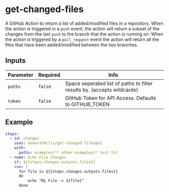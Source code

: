 # get-changed-files

A GitHub Action to return a list of added/modified files in a repository. When the action is triggered
in a `push` event, the action will return a subset of the changes from the last `push` to the branch 
that the action is running on. When the action is triggered by a `pull_request` event the action will 
return all the files that have been added/modified between the two branches.

## Inputs

| Parameter       | Required | Info                                         |
| --------------- | -------- | -------------------------------------------- |
| `paths`         | `false`  | Space seperated list of paths to filter results by. (accepts wildcards)                                   |
| `token`         | `false`  | GitHub Token for API Access. Defaults to GITHUB_TOKEN         |

## Example

```yaml
steps:
  - id: changes
    uses: GeneralMills/get-changed-files@v2
    with:
      paths: examples/** other-examples/* test.txt
  - name: Echo File Changes
    if: ${{steps.changes.outputs.files}}
    run: |
      for file in ${{steps.changes.outputs.files}}
      do
          echo "My File -> ${file}"
      done
```
